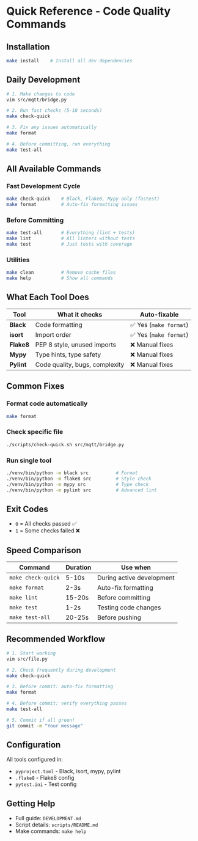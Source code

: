 # Quick Reference - Code Quality Commands

## Installation

```bash
make install    # Install all dev dependencies
```

## Daily Development

```bash
# 1. Make changes to code
vim src/mqtt/bridge.py

# 2. Run fast checks (5-10 seconds)
make check-quick

# 3. Fix any issues automatically
make format

# 4. Before committing, run everything
make test-all
```

## All Available Commands

### Fast Development Cycle
```bash
make check-quick    # Black, Flake8, Mypy only (fastest)
make format         # Auto-fix formatting issues
```

### Before Committing
```bash
make test-all       # Everything (lint + tests)
make lint           # All linters without tests
make test           # Just tests with coverage
```

### Utilities
```bash
make clean          # Remove cache files
make help           # Show all commands
```

## What Each Tool Does

| Tool | What it checks | Auto-fixable |
|------|----------------|--------------|
| **Black** | Code formatting | ✅ Yes (`make format`) |
| **isort** | Import order | ✅ Yes (`make format`) |
| **Flake8** | PEP 8 style, unused imports | ❌ Manual fixes |
| **Mypy** | Type hints, type safety | ❌ Manual fixes |
| **Pylint** | Code quality, bugs, complexity | ❌ Manual fixes |

## Common Fixes

### Format code automatically
```bash
make format
```

### Check specific file
```bash
./scripts/check-quick.sh src/mqtt/bridge.py
```

### Run single tool
```bash
./venv/bin/python -m black src          # Format
./venv/bin/python -m flake8 src         # Style check
./venv/bin/python -m mypy src           # Type check
./venv/bin/python -m pylint src         # Advanced lint
```

## Exit Codes

- `0` = All checks passed ✅
- `1` = Some checks failed ❌

## Speed Comparison

| Command | Duration | Use when |
|---------|----------|----------|
| `make check-quick` | 5-10s | During active development |
| `make format` | 2-3s | Auto-fix formatting |
| `make lint` | 15-20s | Before committing |
| `make test` | 1-2s | Testing code changes |
| `make test-all` | 20-25s | Before pushing |

## Recommended Workflow

```bash
# 1. Start working
vim src/file.py

# 2. Check frequently during development
make check-quick

# 3. Before commit: auto-fix formatting
make format

# 4. Before commit: verify everything passes
make test-all

# 5. Commit if all green!
git commit -m "Your message"
```

## Configuration

All tools configured in:
- `pyproject.toml` - Black, isort, mypy, pylint
- `.flake8` - Flake8 config
- `pytest.ini` - Test config

## Getting Help

- Full guide: `DEVELOPMENT.md`
- Script details: `scripts/README.md`
- Make commands: `make help`
